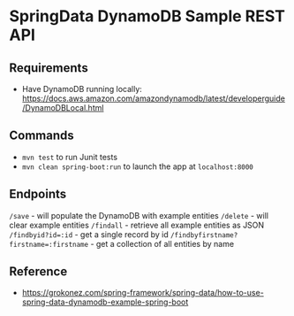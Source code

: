 # SpringData DynamoDB Sample REST API

## Requirements
- Have DynamoDB running locally: https://docs.aws.amazon.com/amazondynamodb/latest/developerguide/DynamoDBLocal.html

## Commands
- `mvn test` to run Junit tests
- `mvn clean spring-boot:run` to launch the app at `localhost:8000`

## Endpoints
`/save` - will populate the DynamoDB with example entities
`/delete` - will clear example entities
`/findall` - retrieve all example entities as JSON
`/findbyid?id=:id` - get a single record by id
`/findbyfirstname?firstname=:firstname` - get a collection of all entities by name

## Reference
- https://grokonez.com/spring-framework/spring-data/how-to-use-spring-data-dynamodb-example-spring-boot

